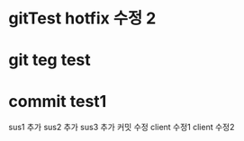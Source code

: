 # gitTest hotfix 수정 2
# git teg test
# commit test1
sus1 추가
sus2 추가
sus3 추가
커밋 수정
client 수정1
client 수정2 
